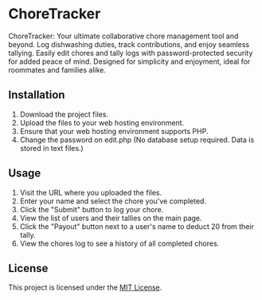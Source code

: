 # ChoreTracker
ChoreTracker: Your ultimate collaborative chore management tool and beyond. Log dishwashing duties, track contributions, and enjoy seamless tallying. Easily edit chores and tally logs with password-protected security for added peace of mind. Designed for simplicity and enjoyment, ideal for roommates and families alike.

## Installation

1. Download the project files.
2. Upload the files to your web hosting environment.
3. Ensure that your web hosting environment supports PHP.
4. Change the password on edit.php (No database setup required. Data is stored in text files.)

## Usage

1. Visit the URL where you uploaded the files.
2. Enter your name and select the chore you've completed.
3. Click the "Submit" button to log your chore.
4. View the list of users and their tallies on the main page.
5. Click the "Payout" button next to a user's name to deduct 20 from their tally.
6. View the chores log to see a history of all completed chores.

## License

This project is licensed under the [MIT License](LICENSE).
